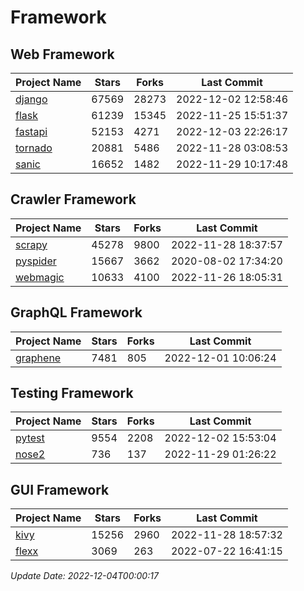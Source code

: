 # Framework

## Web Framework
| Project Name | Stars | Forks | Last Commit |
| ------------ | ----- | ----- | ----------- |
| [django](https://github.com/django/django) | 67569 | 28273 | 2022-12-02 12:58:46 |
| [flask](https://github.com/pallets/flask) | 61239 | 15345 | 2022-11-25 15:51:37 |
| [fastapi](https://github.com/tiangolo/fastapi) | 52153 | 4271 | 2022-12-03 22:26:17 |
| [tornado](https://github.com/tornadoweb/tornado) | 20881 | 5486 | 2022-11-28 03:08:53 |
| [sanic](https://github.com/sanic-org/sanic) | 16652 | 1482 | 2022-11-29 10:17:48 |

## Crawler Framework
| Project Name | Stars | Forks | Last Commit |
| ------------ | ----- | ----- | ----------- |
| [scrapy](https://github.com/scrapy/scrapy) | 45278 | 9800 | 2022-11-28 18:37:57 |
| [pyspider](https://github.com/binux/pyspider) | 15667 | 3662 | 2020-08-02 17:34:20 |
| [webmagic](https://github.com/code4craft/webmagic) | 10633 | 4100 | 2022-11-26 18:05:31 |

## GraphQL Framework
| Project Name | Stars | Forks | Last Commit |
| ------------ | ----- | ----- | ----------- |
| [graphene](https://github.com/graphql-python/graphene) | 7481 | 805 | 2022-12-01 10:06:24 |

## Testing Framework
| Project Name | Stars | Forks | Last Commit |
| ------------ | ----- | ----- | ----------- |
| [pytest](https://github.com/pytest-dev/pytest) | 9554 | 2208 | 2022-12-02 15:53:04 |
| [nose2](https://github.com/nose-devs/nose2) | 736 | 137 | 2022-11-29 01:26:22 |

## GUI Framework
| Project Name | Stars | Forks | Last Commit |
| ------------ | ----- | ----- | ----------- |
| [kivy](https://github.com/kivy/kivy) | 15256 | 2960 | 2022-11-28 18:57:32 |
| [flexx](https://github.com/flexxui/flexx) | 3069 | 263 | 2022-07-22 16:41:15 |

*Update Date: 2022-12-04T00:00:17*